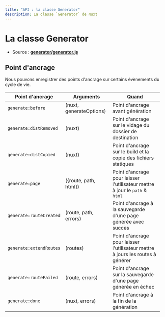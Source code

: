 ```yaml
---
title: "API : la classe Generator"
description: La classe `Generator` de Nuxt
---
```


# La classe Generator

- Source : **[generator/generator.js](https://github.com/nuxt/nuxt.js/blob/dev/packages/generator/src/generator.js)**

## Point d'ancrage

Nous pouvons enregistrer des points d'ancrage sur certains évènements du cycle de vie.

Point d'ancrage         | Arguments               | Quand
------------------------|-------------------------|-------------------------------------------------------------------------------
`generate:before`       | (nuxt, generateOptions) | Point d'ancrage avant génération
`generate:distRemoved`  | (nuxt)                  | Point d'ancrage sur le vidage du dossier de destination
`generate:distCopied`   | (nuxt)                  | Point d'ancrage sur le build et la copie des fichiers statiques
`generate:page`         | ({route, path, html})   | Point d'ancrage pour laisser l'utilisateur mettre à jour le `path` & `html`
`generate:routeCreated` | (route, path, errors)   | Point d'ancrage à la sauvegarde d'une page générée avec succès
`generate:extendRoutes` | (routes)                | Point d'ancrage pour laisser l'utilisateur mettre à jours les routes à générer
`generate:routeFailed`  | (route, errors)         | Point d'ancrage sur la sauvegarde d'une page générée en échec
`generate:done`         | (nuxt, errors)          | Point d'ancrage à la fin de la génération
